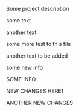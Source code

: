 Some project description

some text

another text

some more test to this file

another text to be added

some new info

SOME INFO

NEW CHANGES HERE1

ANOTHER NEW CHANGES
